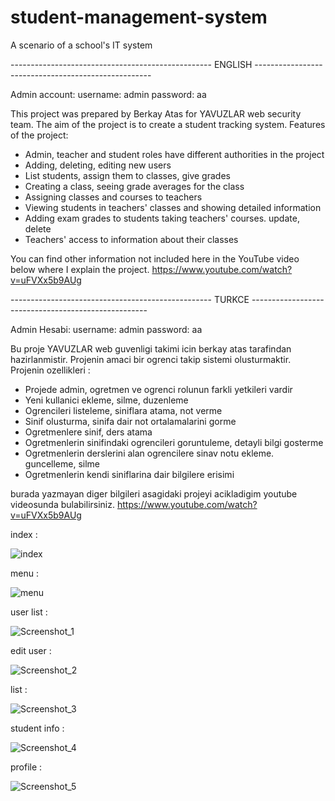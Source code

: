 # student-management-system
A scenario of a school's IT system

--------------------------------------------------  ENGLISH  ----------------------------------------------------

Admin account:
username: admin
password: aa

This project was prepared by Berkay Atas for YAVUZLAR web security team. The aim of the project is to create a student tracking system. Features of the project:
- Admin, teacher and student roles have different authorities in the project
- Adding, deleting, editing new users
- List students, assign them to classes, give grades
- Creating a class, seeing grade averages for the class
- Assigning classes and courses to teachers
- Viewing students in teachers' classes and showing detailed information
- Adding exam grades to students taking teachers' courses. update, delete
- Teachers' access to information about their classes

You can find other information not included here in the YouTube video below where I explain the project.
https://www.youtube.com/watch?v=uFVXx5b9AUg


--------------------------------------------------  TURKCE  ----------------------------------------------------

Admin Hesabi:
username: admin
password: aa

Bu proje YAVUZLAR web guvenligi takimi icin berkay atas tarafindan hazirlanmistir. Projenin amaci bir ogrenci takip sistemi olusturmaktir. Projenin ozellikleri :
- Projede admin, ogretmen ve ogrenci rolunun farkli yetkileri vardir
- Yeni kullanici ekleme, silme, duzenleme
- Ogrencileri listeleme, siniflara atama, not verme
- Sinif olusturma, sinifa dair not ortalamalarini gorme
- Ogretmenlere sinif, ders atama
- Ogretmenlerin sinifindaki ogrencileri goruntuleme, detayli bilgi gosterme
- Ogretmenlerin derslerini alan ogrencilere sinav notu ekleme. guncelleme, silme
- Ogretmenlerin kendi siniflarina dair bilgilere erisimi

burada yazmayan diger bilgileri asagidaki projeyi acikladigim youtube videosunda bulabilirsiniz.
https://www.youtube.com/watch?v=uFVXx5b9AUg


index :

![index](https://github.com/BerkayAtass/student-management-system/assets/74881380/618c5cf1-c5ee-4eb3-b0e6-7e9fb65d4e13)

menu :

![menu](https://github.com/BerkayAtass/student-management-system/assets/74881380/117d590a-f043-44c6-b360-07d85e176168)

user list :

![Screenshot_1](https://github.com/BerkayAtass/student-management-system/assets/74881380/f2b149a9-7c48-433b-b1f0-71a79c5b53a5)

edit user :

![Screenshot_2](https://github.com/BerkayAtass/student-management-system/assets/74881380/18023b8d-f257-4c2d-9173-c45e8d03835b)

list :

![Screenshot_3](https://github.com/BerkayAtass/student-management-system/assets/74881380/ea013019-47f3-4560-8226-aa044c2be1cf)

student info :

![Screenshot_4](https://github.com/BerkayAtass/student-management-system/assets/74881380/bc78d141-d8db-44d7-89db-1f04956cd886)

profile :

![Screenshot_5](https://github.com/BerkayAtass/student-management-system/assets/74881380/7889d8d9-27b7-43cd-a936-fc49d55fc9e2)


